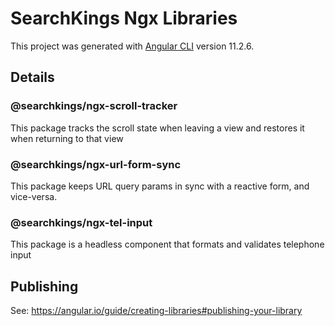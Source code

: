 # SearchKings Ngx Libraries

This project was generated with [Angular CLI](https://github.com/angular/angular-cli) version 11.2.6.

## Details

### @searchkings/ngx-scroll-tracker

This package tracks the scroll state when leaving a view and restores it when returning to that view

### @searchkings/ngx-url-form-sync

This package keeps URL query params in sync with a reactive form, and vice-versa.

### @searchkings/ngx-tel-input

This package is a headless component that formats and validates telephone input

## Publishing

See: https://angular.io/guide/creating-libraries#publishing-your-library
